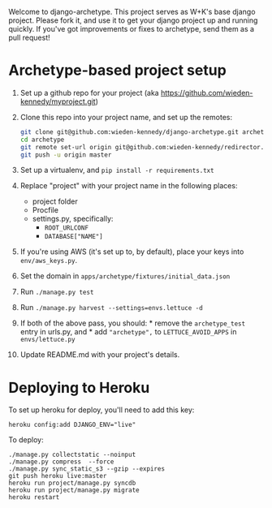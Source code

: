 Welcome to django-archetype.  This project serves as W+K's base django project.  Please fork it, and use it to get your django project up and running quickly. If you've got improvements or fixes to archetype, send them as a pull request!


Archetype-based project setup
=============================

1. Set up a github repo for your project (aka https://github.com/wieden-kennedy/myproject.git)
1. Clone this repo into your project name, and set up the remotes:
    
    ```bash
    git clone git@github.com:wieden-kennedy/django-archetype.git archetype
    cd archetype
    git remote set-url origin git@github.com:wieden-kennedy/redirector.git
    git push -u origin master
    ```

1. Set up a virtualenv, and `pip install -r requirements.txt`
1. Replace "project" with your project name in the following places:
    * project folder
    * Procfile
    * settings.py, specifically:
        * `ROOT_URLCONF`
        * `DATABASE["NAME"]`

1.  If you're using AWS (it's set up to, by default), place your keys into `env/aws_keys.py`.
1.  Set the domain in `apps/archetype/fixtures/initial_data.json`
1.  Run `./manage.py test`
1.  Run `./manage.py harvest --settings=envs.lettuce -d`
1.  If both of the above pass, you should:
        * remove the `archetype_test` entry in urls.py, and 
        * add `"archetype",` to `LETTUCE_AVOID_APPS` in `envs/lettuce.py`
1.  Update README.md with your project's details.


Deploying to Heroku
===================

To set up heroku for deploy, you'll need to add this key:

```
heroku config:add DJANGO_ENV="live"
```

To deploy:

```
./manage.py collectstatic --noinput
./manage.py compress  --force
./manage.py sync_static_s3 --gzip --expires
git push heroku live:master
heroku run project/manage.py syncdb
heroku run project/manage.py migrate
heroku restart
```
